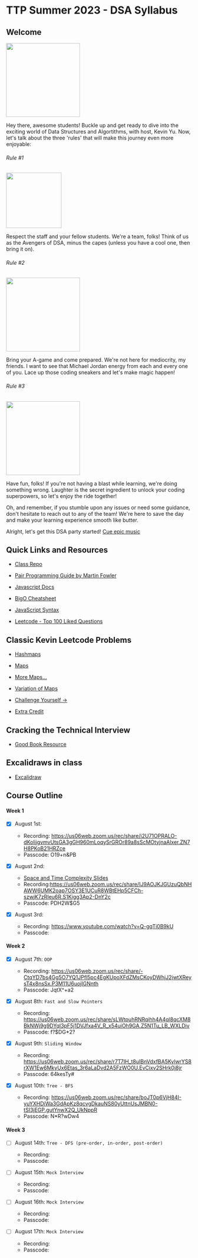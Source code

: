 # TTP Summer 2023 - DSA Syllabus

## Welcome

<img src='https://media4.giphy.com/media/3o6Yg4GUVgIUg3bf7W/giphy.gif?cid=ecf05e47wuqpv8sns52wd76pwqi9g4pnc7g7aouvpr7x1q54&ep=v1_gifs_search&rid=giphy.gif&ct=g' width='200'>

Hey there, awesome students! Buckle up and get ready to dive into the exciting world of Data Structures and Algortithms, with host, Kevin Yu. Now, let's talk about the three 'rules' that will make this journey even more enjoyable:

###### Rule #1

<img src='https://media0.giphy.com/media/l5s71uAp3CzKwxwkoZ/giphy.gif?cid=ecf05e47yla1j0wkaqp14xeo8vear7mpb62dc8c9ojik4swv&ep=v1_gifs_search&rid=giphy.gif&ct=g' width='150'>

Respect the staff and your fellow students. We're a team, folks! Think of us as the Avengers of DSA, minus the capes (unless you have a cool one, then bring it on).

###### Rule #2

<img src='https://media0.giphy.com/media/3o6ozpypYSQg6nJ5rq/giphy.gif?cid=ecf05e47qvth2e5m8qkwclafia4sy9uiszgx7myu13mdd71r&ep=v1_gifs_search&rid=giphy.gif&ct=g' width='200'>

Bring your A-game and come prepared. We're not here for mediocrity, my friends. I want to see that Michael Jordan energy from each and every one of you. Lace up those coding sneakers and let's make magic happen!

###### Rule #3

<img src='https://media0.giphy.com/media/s2qXK8wAvkHTO/giphy.gif?cid=ecf05e47138ykz5yaplfziaqsfcz9ybsfne8jlprnow1n6jx&ep=v1_gifs_search&rid=giphy.gif&ct=g' width='200'>

Have fun, folks! If you're not having a blast while learning, we're doing something wrong. Laughter is the secret ingredient to unlock your coding superpowers, so let's enjoy the ride together!

Oh, and remember, if you stumble upon any issues or need some guidance, don't hesitate to reach out to any of the team! We're here to save the day and make your learning experience smooth like butter.

Alright, let's get this DSA party started! [Cue epic music](https://www.youtube.com/watch?v=dQw4w9WgXcQ&ab_channel=RickAstley)

## Quick Links and Resources

- [Class Repo](https://github.com/aguilana/ttp-summer-2023-dsa)

- [Pair Programming Guide by Martin Fowler](https://martinfowler.com/articles/on-pair-programming.html)

- [Javascript Docs](https://developer.mozilla.org/en-US/docs/Web/JavaScript)

- [BigO Cheatsheet](https://www.bigocheatsheet.com/)

- [JavaScript Syntax](https://javascript.info/)

- [Leetcode - Top 100 Liked Questions](https://leetcode.com/problem-list/top-100-liked-questions/)

## Classic Kevin Leetcode Problems

- [Hashmaps](https://leetcode.com/problems/contains-duplicate/)

- [Maps](https://leetcode.com/problems/valid-anagram/)

- [More Maps...](https://leetcode.com/problems/two-sum/)

- [Variation of Maps](https://leetcode.com/problems/maximum-number-of-pairs-in-array/)

- [Challenge Yourself ->](https://leetcode.com/problems/max-number-of-k-sum-pairs/description/)

- [ Extra Credit](https://leetcode.com/problems/equal-row-and-column-pairs/)

## Cracking the Technical Interview

- [Good Book Resource](https://www.crackingthecodinginterview.com/)

## Excalidraws in class

- [Excalidraw](https://excalidraw.com/#room=648ace67d467df61fe39,UWUOgzc2iQBKA0i-kpxSTg)

## Course Outline

#### Week 1

- [x] August 1st:

  - Recording: https://us06web.zoom.us/rec/share/i2U71OPRALO-dKolijgvmvUtsGA3gGH960mLoqySrGROr89a8sScMOtyjnaAlxer.ZN7H8PKoB21HRZce
  - Passcode: O19+n&PB

- [x] August 2nd:

  - [ Space and Time Complexity Slides ](https://docs.google.com/presentation/d/1j3e7zPaZnDmAZoXeq729RXg68ZQyE_iu/edit#slide=id.p1)
  - Recording:https://us06web.zoom.us/rec/share/IJ9AOJKJGUzuQbNHAWW6UMK2oap7OSY3E1UCuR8WBtEHp5CFCh-szwjK7zRIeu6R.S1Kigg3Ap2-DnY2c
  - Passcode: PDH2W$G5

- [x] August 3rd:

  - Recording: https://www.youtube.com/watch?v=Q-gqTi0B9kU
  - Passcode:

#### Week 2

- [x] August 7th: `OOP`

  - Recording: https://us06web.zoom.us/rec/share/-CtqYD7bs4Gg5O7YQ1JPfl5pc4EgKUpoXFdZMsCKoyDWhjJ2jwtXReysT4x8nsSx.P3M11U6uojIGNnth
  - Passcode: JqtX^+a2

- [x] August 8th: `Fast and Slow Pointers`

  - Recording: https://us06web.zoom.us/rec/share/sLWtpuhRNRqihh4A4ql8qcXM8BkNWj9g9DYql3pF5j1DVJfxa4V_R_x54uiOh9GA.Z5N1Tu_LB_WXLDiv
  - Passcode: f?$DG\*2?

- [x] August 9th: `Sliding Window`

  - Recording: https://us06web.zoom.us/rec/share/r7T7IH_t8uIBnVdxfBA5KylwrYS8rXW1Ew6MkyUx6Etas_3r6aLaDvd2A5FzWO0U.EvCixv2SHrk0j8jr
  - Passcode: 64kesTy#

- [x] August 10th: `Tree - BFS`
  - Recording: https://us06web.zoom.us/rec/share/boJT0p6VjH84I-yuYXHDiWa3GdApKz8qcvgDkauNS80yUttnUsJMBN0-tSI3jEGP.gutYnwX2Q_UkNppR
  - Passcode: N\*R?wDw4

#### Week 3

- [ ] August 14th: `Tree - DFS (pre-order, in-order, post-order)`

  - Recording:
  - Passcode:

- [ ] August 15th: `Mock Interview`

  - Recording:
  - Passcode:

- [ ] August 16th: `Mock Interview`

  - Recording:
  - Passcode:

- [ ] August 17th: `Mock Interview`

  - Recording:
  - Passcode:
